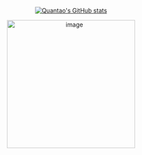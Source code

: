 <p align="center">
  <a href="https://github.com/quantaosun/github-readme-stats">
    <img src="https://github-readme-stats.vercel.app/api?username=quantaosun" alt="Quantao's GitHub stats">
  </a>
</p>
<p align="center">
  <img width="300" alt="image" src="https://github.com/quantaosun/quantaosun/assets/75652473/b8aac633-a942-42a6-b755-df16eaaf5eb6">
</p>












